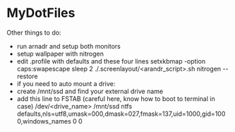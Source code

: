# MyDotFiles

Other things to do:
  * run arnadr and setup both monitors
  * setup wallpaper with nitrogen
  * edit .profile with defaults and these four lines
  setxkbmap -option caps:swapescape
  sleep 2
  ./.screenlayout/<arandr_script>.sh
  nitrogen --restore
  * if you need to auto mount a drive:
  * create /mnt/ssd and find your external drive name
  * add this line to FSTAB (careful here, know how to boot to terminal in case)
  /dev/<drive_name> /mnt/ssd ntfs defaults,nls=utf8,umask=000,dmask=027,fmask=137,uid=1000,gid=1000,windows_names 0 0
  
